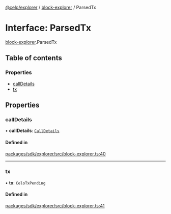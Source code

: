 [@celo/explorer](../README.md) / [block-explorer](../modules/block_explorer.md) / ParsedTx

# Interface: ParsedTx

[block-explorer](../modules/block_explorer.md).ParsedTx

## Table of contents

### Properties

- [callDetails](block_explorer.ParsedTx.md#calldetails)
- [tx](block_explorer.ParsedTx.md#tx)

## Properties

### callDetails

• **callDetails**: [`CallDetails`](block_explorer.CallDetails.md)

#### Defined in

[packages/sdk/explorer/src/block-explorer.ts:40](https://github.com/celo-org/developer-tooling/blob/master/packages/sdk/explorer/src/block-explorer.ts#L40)

___

### tx

• **tx**: `CeloTxPending`

#### Defined in

[packages/sdk/explorer/src/block-explorer.ts:41](https://github.com/celo-org/developer-tooling/blob/master/packages/sdk/explorer/src/block-explorer.ts#L41)
